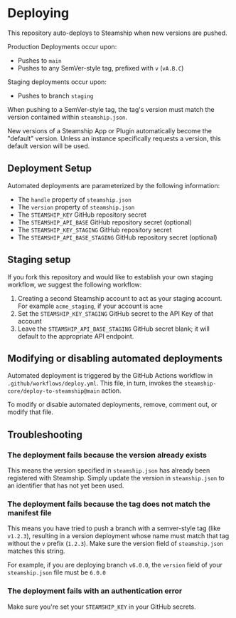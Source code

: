 # Deploying

This repository auto-deploys to Steamship when new versions are pushed.

Production Deployments occur upon:
* Pushes to `main`
* Pushes to any SemVer-style tag, prefixed with `v` (`vA.B.C`)

Staging deployments occur upon:
* Pushes to branch `staging`

When pushing to a SemVer-style tag, the tag's version must match the version contained within `steamship.json`.

New versions of a Steamship App or Plugin automatically become the "default" version. Unless an instance specifically requests a version, this default version will be used. 

## Deployment Setup

Automated deployments are parameterized by the following information:

* The `handle` property of `steamship.json`
* The `version` property of `steamship.json`
* The `STEAMSHIP_KEY` GitHub repository secret
* The `STEAMSHIP_API_BASE` GitHub repository secret (optional)
* The `STEAMSHIP_KEY_STAGING` GitHub repository secret
* The `STEAMSHIP_API_BASE_STAGING` GitHub repository secret (optional)

## Staging setup

If you fork this repository and would like to establish your own staging workflow, we suggest the following workflow:

1. Creating a second Steamship account to act as your staging account. For example `acme_staging`, if your account is `acme`
2. Set the `STEAMSHIP_KEY_STAGING` GitHub secret to the API Key of that account
3. Leave the `STEAMSHIP_API_BASE_STAGING` GitHub secret blank; it will default to the appropriate API endpoint.

## Modifying or disabling automated deployments

Automated deployment is triggered by the GitHub Actions workflow in `.github/workflows/deploy.yml`. This file, in turn, invokes the `steamship-core/deploy-to-steamship@main` action.

To modify or disable automated deployments, remove, comment out, or modify that file.

## Troubleshooting

### The deployment fails because the version already exists

This means the version specified in `steamship.json` has already been registered with Steamship. Simply update the version in `steamship.json` to an identifier that has not yet been used.

### The deployment fails because the tag does not match the manifest file

This means you have tried to push a branch with a semver-style tag (like `v1.2.3`), resulting in a version deployment whose name must match that tag without the `v` prefix (`1.2.3`). Make sure the version field of `steamship.json` matches this string.

For example, if you are deploying branch `v6.0.0`, the `version` field of your `steamship.json` file must be `6.0.0`

### The deployment fails with an authentication error

Make sure you're set your `STEAMSHIP_KEY` in your GitHub secrets.